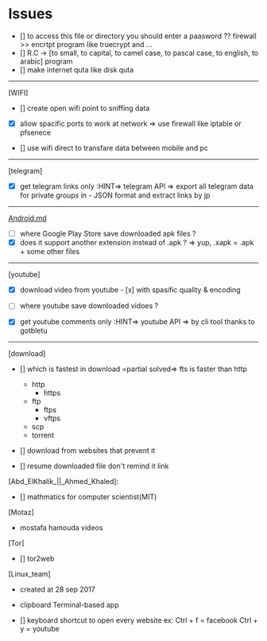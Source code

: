 Issues
======
- [] to access this file or directory you should enter a paasword ?? firewall  >> encrtpt program like truecrypt and ...
- [] R.C -> [to small, to capital, to camel case, to pascal case, to english, to arabic] program
- [] make internet quta like disk quta 

---
[WIFI]
- [] create open wifi point to sniffing data
- [x] allow spacific ports to work at network => use firewall like iptable or pfsenece
- [] use wifi direct to transfare data between mobile and pc
---
[telegram]
- [x] get telegram links only :HINT=> telegram API => export all telegram data for private groups in - JSON format and extract links by jp
---
[Android.md](./)
- [ ] where Google Play Store save downloaded apk files ?
- [x] does it support another extension instead of .apk ? => yup, .xapk = .apk + some other files
---
[youtube]
- [x] download video from youtube
        - [x] with spasific quality & encoding

- [ ] where youtube save downloaded vidoes ?
- [x] get youtube comments only :HINT=> youtube API => by cli tool thanks to gotbletu 
---
[download]
- [] which is fastest in download =partial solved=> fts is faster than http
    - http
        - https
    - ftp
        - ftps
        - vftps
    - scp
    - torrent

- [] download from websites that prevent it
- [] resume downloaded file don't remind it link

[Abd_ElKhalik_||_Ahmed_Khaled]:

- [] mathmatics for computer scientist(MIT)

[Motaz]
- mostafa hamouda videos


[Tor]
- [] tor2web

[Linux_team]
- created at 28 sep 2017
- clipboard Terminal-based app



- [] keyboard shortcut to open every website 
    ex: Ctrl + f = facebook
        Ctrl + y = youtube